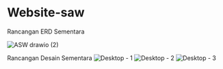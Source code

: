# Website-saw

Rancangan ERD Sementara

![ASW drawio (2)](https://user-images.githubusercontent.com/62891893/178216067-a7c4643c-a2a8-4a73-b4af-87cc6b5e7e62.png)

Rancangan Desain Sementara
![Desktop - 1](https://user-images.githubusercontent.com/57293211/178397937-f28f74cd-3ccd-46fd-b035-8370011aef78.png)
![Desktop - 2](https://user-images.githubusercontent.com/57293211/178398035-6c2b885f-592b-4701-840e-b3873d5da6b6.png)
![Desktop - 3](https://user-images.githubusercontent.com/57293211/178398065-ec302de9-3fa8-4e2d-995d-1e102b8caf04.png)
